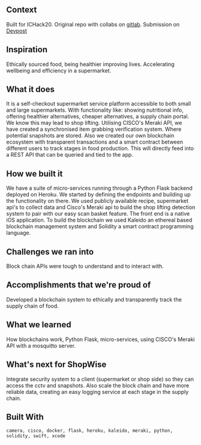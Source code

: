## Context

Built for ICHack20. Original repo with collabs on [gitlab](https://gitlab.doc.ic.ac.uk/ab5518/ichack20). Submission on [Devpost](https://devpost.com/software/shopwise)

## Inspiration

Ethically sourced food, being healthier improving lives. Accelerating wellbeing and efficiency in a supermarket.

## What it does

It is a self-checkout supermarket service platform accessible to both small and large supermarkets. With functionality like: showing nutritional info, offering healthier alternatives, cheaper alternatives, a supply chain portal. We know this may lead to shop lifting. Utilising CISCO's Meraki API, we have created a synchronised item grabbing verification system. Where potential snapshots are stored. Also we created our own blockchain ecosystem with transparent transactions and a smart contract between different users to track stages in food production. This will directly feed into a REST API that can be queried and tied to the app.

## How we built it

We have a suite of micro-services running through a Python Flask backend deployed on Heroku. We started by defining the endpoints and building up the functionality on there. We used publicly available recipe, supermarket api's to collect data and Cisco's Meraki api to build the shop lifting detection system to pair with our easy scan basket feature. The front end is a native iOS application. To build the blockchain we used Kaleido an ethereal based blockchain management system and Solidity a smart contract programming language.

## Challenges we ran into
Block chain APIs were tough to understand and to interact with.

## Accomplishments that we're proud of

Developed a blockchain system to ethically and transparently track the supply chain of food.

## What we learned
How blockchains work, Python Flask, micro-services, using CISCO's Meraki API with a mosquitto server.

## What's next for ShopWise
Integrate security system to a client (supermarket or shop side) so they can access the cctv and snapshots. Also scale the block chain and have more reliable data, creating an easy logging service at each stage in the supply chain.

## Built With
```
camera, cisco, docker, flask, heroku, kaleido, meraki, python, solidity, swift, xcode
```
